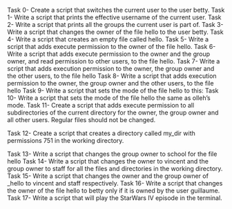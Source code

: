 Task 0- Create a script that switches the current user to the user betty.
Task 1- Write a script that prints the effective username of the current user.
Task 2- Write a script that prints all the groups the current user is part of.
Task 3- Write a script that changes the owner of the file hello to the user betty.
Task 4- Write a script that creates an empty file called hello.
Task 5- Write a script that adds execute permission to the owner of the file hello.
Task 6- Write a script that adds execute permission to the owner and the group owner, and read permission to other users, to the file hello.
Task 7- Write a script that adds execution permission to the owner, the group owner and the other users, to the file hello
Task 8- Write a script that adds execution permission to the owner, the group owner and the other users, to the file hello
Task 9- Write a script that sets the mode of the file hello to this:
Task 10- Write a script that sets the mode of the file hello the same as olleh’s mode.
Task 11- Create a script that adds execute permission to all subdirectories of the current directory for the owner, the group owner and all other users. Regular files should not be changed.


Task 12- Create a script that creates a directory called my_dir with permissions 751 in the working directory.


Task 13- Write a script that changes the group owner to school for the file hello
Task 14- Write a script that changes the owner to vincent and the group owner to staff for all the files and directories in the working directory.
Task 15- Write a script that changes the owner and the group owner of _hello to vincent and staff respectively.
Task 16- Write a script that changes the owner of the file hello to betty only if it is owned by the user guillaume.
Task 17- Write a script that will play the StarWars IV episode in the terminal.

